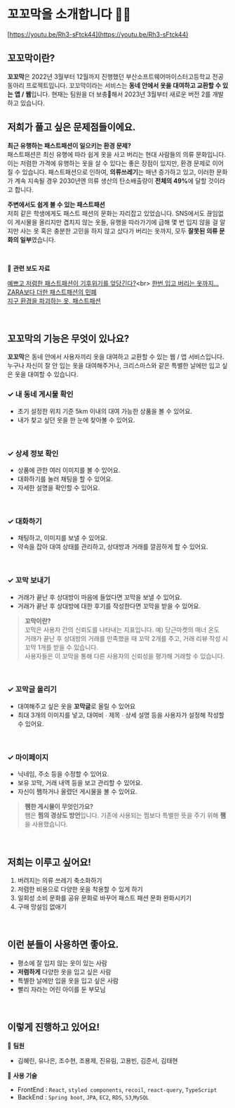 
# 꼬꼬막을 소개합니다 👋🏻

[https://youtu.be/Rh3-sFtck44](https://youtu.be/Rh3-sFtck44)

## 꼬꼬막이란?

<b>꼬꼬막</b>은 2022년 3월부터 12월까지 진행했던 부산소프트웨어마이스터고등학교 전공 동아리 프로젝트입니다.
꼬꼬막이라는 서비스는 <b>동네 안에서 옷을 대여하고 교환할 수 있는 앱 / 웹</b>입니다.
현재는 팀원을 더 보충해서 2023년 3월부터 새로운 버전 2를 개발하고 있습니다.

## 저희가 풀고 싶은 문제점들이에요.
<b>최근 유행하는 패스트패션이 일으키는 환경 문제?</b>
<br>
패스트패션은 최신 유행에 따라 쉽게 옷을 사고 버리는 현대 사람들의 의류 문화입니다.
이는 저렴한 가격에 유행하는 옷을 살 수 있다는 좋은 장점이 있지만, 환경 문제로 이어질 수 있습니다.
패스트패션으로 인하여, <b>의류쓰레기</b>는 매년 증가하고 있고, 이러한 문화가 계속 지속될 경우 2030년엔 의류 생산의 탄소배출량이 <b>전체의 49%</b>에 달할 것이라고 합니다.

<b>주변에서도 쉽게 볼 수 있는 패스트패션</b>
<br>
저희 같은 학생에게도 패스트 패션의 문화는 자리잡고 있었습니다.
SNS에서도 끊임없이 게시물을 올리지만 겹치지 않는 옷들, 유행을 따라가기에 급해 몇 번 입지 않을 걸 알지만 사는 옷 혹은 충분한 고민을 하지 않고 샀다가 버리는 옷까지, 모두 <b>잘못된 의류 문화의 일부</b>였습니다.

<br>

📰 <b>관련 보도 자료</b>

[예쁘고 저렴한 패스트패션이 기후위기를 앞당긴다?](https://www.dailypop.kr/news/articleView.html?idxno=63490#:~:text=%ED%8C%A8%EC%8A%A4%ED%8A%B8%ED%8C%A8%EC%85%98%EC%9D%80%20%EB%B9%84%EA%B5%90%EC%A0%81%20%EC%A0%80%EB%A0%B4%ED%95%9C,%EB%8A%94%20%EA%BE%B8%EC%A4%80%ED%9E%88%20%EC%9D%B4%EC%96%B4%EC%A0%B8%EC%98%A4%EA%B3%A0%20%EC%9E%88%EB%8B%A4.)<br>
[한번 입고 버리는 옷까지…ZARA보다 더한 패스트패션의 민폐](https://www.joongang.co.kr/article/25039703#home)<br>
[지구 환경을 파괴하는 옷, 패스트패션](http://www.kookje.co.kr/news2011/asp/newsbody.asp?code=0300&key=20220422.99099006122)

<br>

## 꼬꼬막의 기능은 무엇이 있나요?
<b>꼬꼬막</b>은 동네 안에서 사용자끼리 옷을 대여하고 교환할 수 있는 웹 / 앱 서비스입니다.
<br>
누구나 자신이 잘 안 입는 옷을 대여해주거나, 크리스마스와 같은 특별한 날에만 입고 싶은 옷을 대여할 수 있습니다.

### ✓ 내 동네 게시물 확인

- 초기 설정한 위치 기준 5km 이내의 대여 가능한 상품을 볼 수 있어요.
- 내가 찾고 싶던 옷을 한 눈에 찾아볼 수 있어요.

<br>

### ✓ 상세 정보 확인

- 상품에 관한 여러 이미지를 볼 수 있어요.
- 대화하기를 눌러 채팅을 할 수 있어요.
- 자세한 설명을 확인할 수 있어요.

<br>

### ✓ 대화하기

- 채팅하고, 이미지를 보낼 수 있어요.
- 약속을 잡아 대여 상태를 관리하고, 상대방과 거래를 깔끔하게 할 수 있어요.

<br>

### ✓ 꼬막 보내기

- 거래가 끝난 후 상대방이 마음에 들었다면 꼬막을 보낼 수 있어요.
- 거래가 끝난 후 상대방에 대한 후기를 작성한다면 꼬막을 받을 수 있어요.

> <b>꼬막이란?</b><br>
> 꼬막은 사용자 간의 신뢰도를 나타내는 지표입니다. 예) 당근마켓의 매너 온도 <br>
> 거래가 끝난 후 상대방의 거래를 만족했을 때 꼬막 2개를 주고, 거래 리뷰 작성 시 꼬막 1개를 받을 수 있습니다. <br>
> 사용자들은 이 꼬막을 통해 다른 사용자의 신뢰성을 평가해 거래할 수 있습니다.

<br>

### ✓ 꼬막글 올리기

- 대여해주고 싶은 옷을 <b>꼬막글</b>로 올릴 수 있어요
- 최대 3개의 이미지를 넣고, 대여비 ∙ 제목 ∙ 상세 설명 등을 사용자가 설정해 작성할 수 있어요.

<br>

### ✓ 마이페이지

- 닉네임, 주소 등을 수정할 수 있어요.
- 보유 꼬막, 거래 내역 등을 보고 관리할 수 있어요.
- 자신이 쨈하거나 올렸던 게시물을 볼 수 있어요.

> <b>쨈한 게시물이 무엇인가요?</b><br>
> 쨈은 <b>찜의 경상도 방언</b>입니다. 기존에 사용되는 찜보다 특별한 뜻을 주기 위해 <b>쨈</b>을 사용했습니다.

<br>

## 저희는 이루고 싶어요!
1. 버려지는 의류 쓰레기 축소화하기
2. 저렴한 비용으로 다양한 옷을 착용할 수 있게 하기
3. 일회성 소비 문화를 공유 문화로 바꾸어 패스트 패션 문화 완화시키기
4. 구매 망설임 없애기

<br>

## 이런 분들이 사용하면 좋아요.

- 평소에 잘 입지 않는 옷이 있는 사람
- <b>저렴하게</b> 다양한 옷을 입고 싶은 사람
- 특별한 날에만 입을 옷을 입고 싶은 사람
- 빨리 자라는 어린 아이를 둔 부모님

<br>

## 이렇게 진행하고 있어요!

👥 <b>팀원</b>

- 김혜린, 유나은, 조수현, 조용제, 진유림, 고용빈, 김준서, 김태현

💫 <b>사용 기술</b>

- FrontEnd : `React`, `styled components`, `recoil`, `react-query`, `TypeScript`
- BackEnd : `Spring boot`, `JPA`, `EC2`, `RDS`, `S3`,`MySQL`
